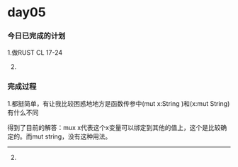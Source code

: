 # day05

### 今日已完成的计划

1.做RUST CL 17-24

2.

### 完成过程

1.都挺简单，有让我比较困惑地地方是函数传参中(mut x:String )和(x:mut String)有什么不同

得到了目前的解答：mux x代表这个x变量可以绑定到其他的值上，这个是比较确定的。而mut string，没有这种用法。

---

2.
